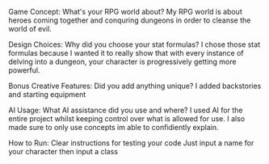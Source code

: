 Game Concept: What's your RPG world about? 
My RPG world is about heroes coming together and conquring dungeons in order to cleanse the world of evil.

Design Choices: Why did you choose your stat formulas?
I chose those stat formulas because I wanted it to really show that with every instance of delving into a dungeon, your character is progressively getting more powerful.

Bonus Creative Features: Did you add anything unique? 
I added backstories and starting equipment

AI Usage: What AI assistance did you use and where? 
I used AI for the entire project whilst keeping control over what is allowed for use. I also made sure to only use concepts im able to confidiently explain.

How to Run: Clear instructions for testing your code 
Just input a name for your character then input a class
